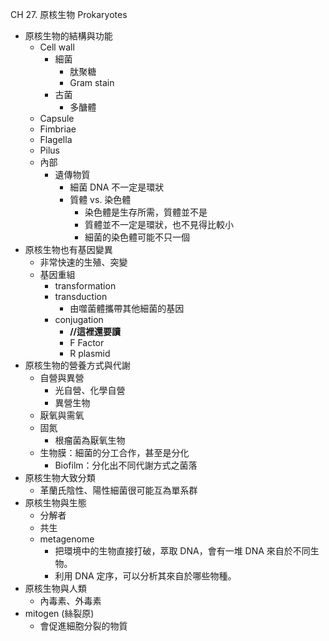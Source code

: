 CH 27. 原核生物 Prokaryotes

- 原核生物的結構與功能
    - Cell wall
        - 細菌
            - 肽聚糖
            - Gram stain
        - 古菌
            - 多醣體
    - Capsule
    - Fimbriae
    - Flagella
    - Pilus
    - 內部
        - 遺傳物質
            - 細菌 DNA 不一定是環狀
            - 質體 vs. 染色體
                - 染色體是生存所需，質體並不是
                - 質體並不一定是環狀，也不見得比較小
                - 細菌的染色體可能不只一個
- 原核生物也有基因變異
    - 非常快速的生殖、突變
    - 基因重組
        - transformation
        - transduction
            - 由噬菌體攜帶其他細菌的基因
        - conjugation
            - **//這裡還要讀**
            - F Factor
            - R plasmid
- 原核生物的營養方式與代謝
    - 自營與異營
        - 光自營、化學自營
        - 異營生物
    - 厭氧與需氧
    - 固氮
        - 根瘤菌為厭氧生物
    - 生物膜：細菌的分工合作，甚至是分化
        - Biofilm：分化出不同代謝方式之菌落
- 原核生物大致分類
    - 革蘭氏陰性、陽性細菌很可能互為單系群
- 原核生物與生態
    - 分解者
    - 共生
    - metagenome
        - 把環境中的生物直接打破，萃取 DNA，會有一堆 DNA 來自於不同生物。
        - 利用 DNA 定序，可以分析其來自於哪些物種。
- 原核生物與人類
    - 內毒素、外毒素
- mitogen (絲裂原)
    - 會促進細胞分裂的物質